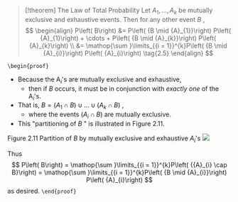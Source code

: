 > [!theorem] The Law of Total Probability
> Let ${A}_{1},\ldots ,{A}_{k}$ be mutually exclusive and exhaustive events. 
> Then for any other event $B$ ,
> $$
> \begin{align}
> P\left( B\right) 
> &= P\left( {B \mid {A}_{1}}\right) P\left( {A}_{1}\right) + \cdots + P\left( {B \mid {A}_{k}}\right) P\left( {A}_{k}\right) \\
> &= \mathop{\sum }\limits_{{i = 1}}^{k}P\left( {B \mid {A}_{i}}\right) P\left( {A}_{i}\right) \tag{2.5}
> \end{align}
> $$

`\begin{proof}`
- Because the ${\mathrm{A}}_{i}$'s are mutually exclusive and exhaustive, 
	- then if $B$ occurs, it must be in conjunction with *exactly one* of the ${\mathrm{A}}_{i}$'s. 
- That is, $B = \left( {{A}_{1} \cap B}\right) \cup \ldots \cup \left( {{A}_{k} \cap B}\right)$ , 
	- where the events $\left( {{A}_{i} \cap B}\right)$ are mutually exclusive. 
- This "partitioning of $B$ " is illustrated in Figure 2.11. 

Figure 2.11 Partition of $B$ by mutually exclusive and exhaustive ${A}_{i}$'s
![](01913607-292d-7d0a-a250-4b01870485a1_29_505370.jpg)

Thus
$$
P\left( B\right) = \mathop{\sum }\limits_{{i = 1}}^{k}P\left( {{A}_{i} \cap B}\right) = \mathop{\sum }\limits_{{i = 1}}^{k}P\left( {B \mid {A}_{i}}\right) P\left( {A}_{i}\right)
$$
as desired.
`\end{proof}`